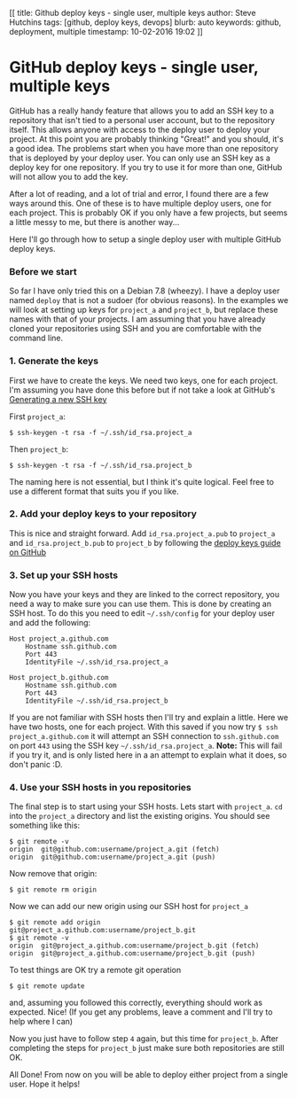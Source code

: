 [[
title: Github deploy keys - single user, multiple keys
author: Steve Hutchins
tags: [github, deploy keys, devops]
blurb: auto
keywords: github, deployment, multiple
timestamp: 10-02-2016 19:02
]]

# GitHub deploy keys - single user, multiple keys
GitHub has a really handy feature that allows you to add an SSH key to a repository that isn't tied to a 
personal user account, but to the repository itself. This allows anyone with access to the deploy user to 
deploy your project. At this point you are probably thinking "Great!" and you should, it's a good idea. The 
problems start when you have more than one repository that is deployed by your deploy user. You can only use
an SSH key as a deploy key for one repository. If you try to use it for more than one, GitHub will not allow 
you to add the key.    

After a lot of reading, and a lot of trial and error, I found there are a few ways around this. One of these is
to have multiple deploy users, one for each project. This is probably OK if you only have a few projects,
but seems a little messy to me, but there is another way...   

Here I'll go through how to setup a single deploy user with multiple GitHub deploy keys.   
 
### Before we start
So far I have only tried this on a Debian 7.8 (wheezy). I have a deploy user named `deploy` that is not a
sudoer (for obvious reasons). In the examples we will look at setting up keys for `project_a` and `project_b`,
but replace these names with that of your projects. I am assuming that you have already cloned your repositories
using SSH and you are comfortable with the command line.

### 1. Generate the keys
First we have to create the keys. We need two keys, one for each project. I'm assuming you have done this
before but if not take a look at GitHub's [Generating a new SSH key](https://help.github.com/articles/generating-a-new-ssh-key/)

First `project_a`:
 
    $ ssh-keygen -t rsa -f ~/.ssh/id_rsa.project_a

Then `project_b`:

    $ ssh-keygen -t rsa -f ~/.ssh/id_rsa.project_b


The naming here is not essential, but I think it's quite logical. Feel free to use a different format that 
suits you if you like.

### 2. Add your deploy keys to your repository
This is nice and straight forward. Add `id_rsa.project_a.pub` to `project_a` and `id_rsa.project_b.pub` to `project_b`
by following the [deploy keys guide on GitHub](https://developer.github.com/guides/managing-deploy-keys/#deploy-keys)

### 3. Set up your SSH hosts
Now you have your keys and they are linked to the correct repository, you need a way to make sure you can use 
them. This is done by creating an SSH host. To do this you need to edit `~/.ssh/config` for your deploy user
and add the following:

    Host project_a.github.com
        Hostname ssh.github.com
        Port 443
        IdentityFile ~/.ssh/id_rsa.project_a

    Host project_b.github.com
        Hostname ssh.github.com
        Port 443
        IdentityFile ~/.ssh/id_rsa.project_b

If you are not familiar with SSH hosts then I'll try and explain a little. Here we have two hosts, one for 
each project. With this saved if you now try `$ ssh project_a.github.com` it will attempt an SSH connection
to `ssh.github.com` on port `443` using the SSH key `~/.ssh/id_rsa.project_a`. **Note:** This will fail if you 
try it, and is only listed here in a an attempt to explain what it does, so don't panic :D.

### 4. Use your SSH hosts in you repositories
The final step is to start using your SSH hosts. Lets start with `project_a`. `cd` into the `project_a` directory
and list the existing origins. You should see something like this:

    $ git remote -v
    origin  git@github.com:username/project_a.git (fetch)
    origin  git@github.com:username/project_a.git (push)

Now remove that origin:

    $ git remote rm origin

Now we can add our new origin using our SSH host for `project_a`

    $ git remote add origin git@project_a.github.com:username/project_b.git
    $ git remote -v
    origin  git@project_a.github.com:username/project_b.git (fetch)
    origin  git@project_a.github.com:username/project_b.git (push)

To test things are OK try a remote git operation

    $ git remote update

and, assuming you followed this correctly, everything should work as expected. Nice! (If you get any problems, 
leave a comment and I'll try to help where I can)

Now you just have to follow step `4` again, but this time for `project_b`. After completing the steps for 
`project_b` just make sure both repositories are still OK.   
  
All Done! From now on you will be able to deploy either project from a single user. Hope it helps!
